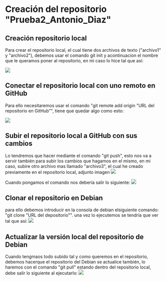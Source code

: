 # Creación del repositorio "Prueba2_Antonio_Diaz"

## Creación repositorio local
Para crear el repositorio local, el cual tiene dos archivos de texto ("archivo1" y "archivo2"), debemos usar el comando git init y acontinuacion el nombre que le queramos poner al repositorio, en mi caso lo hice tal que así:

![](/unidad1/img/init.png)

## Conectar el repositorio local con uno remoto en GitHub

Para ello necesitaremos usar el comando "git remote add origin "URL del repositorio en GitHub"", tiene que quedar algo como esto:

![](/unidad1/img/origin.png)

## Subir el repositorio local a GitHub con sus cambios

Lo tendremos que hacer mediante el comando "git push", esto nos va a servir también para subir los cambios que hagamos en el mismo, en mi caso, subire otro archivo mas llamado "archivo3", el cual he creado previamente en el repositorio local, adjunto imagen
![](/unidad1/img/archivos.png)

Cuando pongamos el comando nos debería salir lo siguiente:
![](/unidad1/img/push.png)

## Clonar el repositorio en Debian

para ello debemos introducir en la consola de debian elsiguiente comando: "git clone "URL del depositorio"". 
una vez lo ejecutemos se tendría que ver tal que así:
![](/unidad1/img/clone.png)

## Actualizar la versión local del repositorio de Debian

Cuando tengmaos todo subido tal y como queremos en el repositorio, debemos hacerque el repositorio del Debian se actualice también, lo haremos con el comando "git pull" estando dentro del repositorio local, debe salir lo siguiente al ejecutarlo:
![](pull.png)






